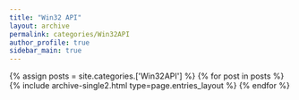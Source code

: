 ```yaml
---
title: "Win32 API"
layout: archive
permalink: categories/Win32API
author_profile: true
sidebar_main: true
---
```



{% assign posts = site.categories.['Win32API'] %}
{% for post in posts %} {% include archive-single2.html type=page.entries_layout %} {% endfor %}

